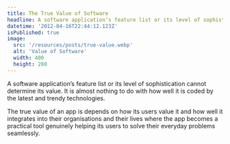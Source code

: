 ```yaml
---
title: The True Value of Software
headline: A software application’s feature list or its level of sophistication cannot determine its value.
datetime: '2012-04-16T22:44:12.123Z'
isPublished: true
image: 
  src: '/resources/posts/true-value.webp'
  alt: 'Value of Software'
  width: 400
  height: 280
---
```

A software application’s feature list or its level of sophistication cannot determine its value. It is almost nothing to do with how well it is coded by the latest and trendy technologies. 

The true value of an app is depends on how its users value it and how well it integrates into their organisations and their lives where the app becomes a practical tool genuinely helping its users to solve their everyday problems seamlessly.